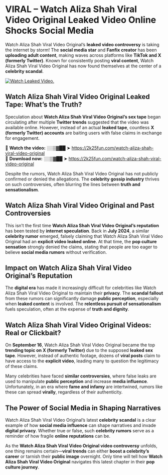 # VIRAL – Watch Aliza Shah Viral Video Original Leaked Video Online Shocks Social Media 

Watch Aliza Shah Viral Video Original’s **leaked video controversy** is taking the internet by storm! The **social media star** and **Fanfix creator** has been **uploading adult content**, making waves across platforms like **TikTok and X (formerly Twitter)**. Known for consistently posting **viral content**, Watch Aliza Shah Viral Video Original has now found themselves at the center of a **celebrity scandal**.  

[![Watch Leaked Video.](https://miro.medium.com/v2/resize:fit:828/format:webp/1*cilzJN44JGOrTw9NJCrNHA.gif "Watch Leaked Video")](https://2k25fun.com/watch-aliza-shah-viral-video-original)

## **Watch Aliza Shah Viral Video Original Leaked Tape: What’s the Truth?**  
Speculation about **Watch Aliza Shah Viral Video Original’s sex tape** began circulating after multiple **Twitter trends** suggested that the video was available online. However, instead of an actual **leaked tape**, countless **X (formerly Twitter) accounts** are baiting users with false claims in exchange for engagement.  

🔹 **Watch the video:** ░░▒▓██ ➤ https://2k25fun.com/watch-aliza-shah-viral-video-original  
🔹 **Download now:** ░░▒▓██ ➤ https://2k25fun.com/watch-aliza-shah-viral-video-original  

Despite the rumors, Watch Aliza Shah Viral Video Original has not publicly confirmed or denied the allegations. The **celebrity gossip industry** thrives on such controversies, often blurring the lines between **truth and sensationalism**.  

## **Watch Aliza Shah Viral Video Original and Past Controversies**  
This isn’t the first time **Watch Aliza Shah Viral Video Original’s reputation** has been tested by **internet speculation**. Back in **July 2024**, a similar **celebrity rumor** emerged, falsely claiming that Watch Aliza Shah Viral Video Original had an **explicit video leaked online**. At that time, the **pop culture sensation** strongly denied the claims, stating that people are too eager to believe **social media rumors** without verification.  

## **Impact on Watch Aliza Shah Viral Video Original’s Reputation**  
The **digital era** has made it increasingly difficult for celebrities like Watch Aliza Shah Viral Video Original to maintain their **privacy**. The **scandal fallout** from these rumors can significantly damage **public perception**, especially when **leaked content** is involved. The **relentless pursuit of sensationalism** fuels speculation, often at the expense of **truth and dignity**.  

## **Watch Aliza Shah Viral Video Original Videos: Real or Clickbait?**  
On **September 16**, Watch Aliza Shah Viral Video Original became the top **trending topic on X (formerly Twitter)** due to the supposed **leaked sex tape**. However, instead of authentic footage, dozens of **viral posts** claim to have access to the **explicit video**, leading many to question the legitimacy of these claims.  

Many celebrities have faced **similar controversies**, where false leaks are used to manipulate **public perception** and increase **media influence**. Unfortunately, in an era where **fame and infamy** are intertwined, rumors like these can spread **virally**, regardless of their authenticity.  

## **The Power of Social Media in Shaping Narratives**  
Watch Aliza Shah Viral Video Original’s latest **celebrity scandal** is a clear example of how **social media influence** can shape narratives and invade **digital privacy**. Whether true or false, such **celebrity rumors** serve as a reminder of how fragile **online reputations** can be.  

As the **Watch Aliza Shah Viral Video Original video controversy** unfolds, one thing remains certain—**viral trends** can either **boost a celebrity’s career** or tarnish their **public image** overnight. Only time will tell how **Watch Aliza Shah Viral Video Original** navigates this latest chapter in their **pop culture journey**. 